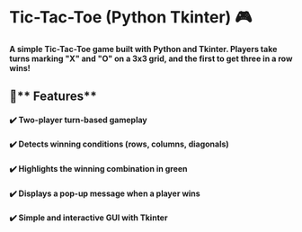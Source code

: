 # **Tic-Tac-Toe (Python Tkinter)** 🎮
#### A simple Tic-Tac-Toe game built with Python and Tkinter. Players take turns marking "X" and "O" on a 3x3 grid, and the first to get three in a row wins!

## 📌** Features**
#### ✔️ Two-player turn-based gameplay
#### ✔️ Detects winning conditions (rows, columns, diagonals)
#### ✔️ Highlights the winning combination in green
#### ✔️ Displays a pop-up message when a player wins
#### ✔️ Simple and interactive GUI with Tkinter

